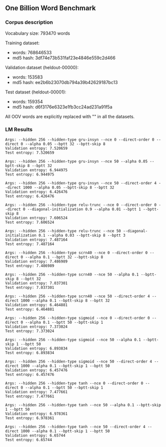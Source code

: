 ## One Billion Word Benchmark

### Corpus description
Vocabulary size: 793470 words

Training dataset:
 - words: 768646533
 - md5 hash: 3df74e73b531faf23e4846e559c2d466

Validation dataset (heldout-00000):
 - words: 153583
 - md5 hash: ee2b6b23070db794a39b42629187bc13

Test dataset (heldout-00001):
 - words: 159354
 - md5 hash: d6f3176e6323e1fb3cc24ad231a91f5a

All OOV words are explicitly replaced with "<unk>" in all the datasets.

### LM Results

```
Args: --hidden 256 --hidden-type gru-insyn --nce 0 --direct-order 0 --direct 0 --alpha 0.05 --bptt 32 --bptt-skip 8
Validation entropy: 7.520659
Test entropy: 7.520659
```
```
Args: --hidden 256 --hidden-type gru-insyn --nce 50 --alpha 0.05 --bptt-skip 8 --bptt 32
Validation entropy: 6.944975
Test entropy: 6.944975
```
```
Args: --hidden 256 --hidden-type gru-insyn --nce 50 --direct-order 4 --direct 1000 --alpha 0.05 --bptt-skip 8 --bptt 32
Validation entropy: 6.426476
Test entropy: 6.426476
```

```
Args: --hidden 256 --hidden-type relu-trunc --nce 0 --direct-order 0 --direct 0 --diagonal-initialization 0.9 --alpha 0.01 --bptt 1 --bptt-skip 8
Validation entropy: 7.606524
Test entropy: 7.606524
```
```
Args: --hidden 256 --hidden-type relu-trunc --nce 50 --diagonal-initialization 0.1 --alpha 0.03 --bptt-skip 8 --bptt 3
Validation entropy: 7.487164
Test entropy: 7.487164
```

```
Args: --hidden 256 --hidden-type scrn40 --nce 0 --direct-order 0 --direct 0 --alpha 0.1 --bptt 32 --bptt-skip 8
Validation entropy: 7.486989
Test entropy: 7.486989
```
```
Args: --hidden 256 --hidden-type scrn40 --nce 50 --alpha 0.1 --bptt-skip 8 --bptt 32
Validation entropy: 7.037301
Test entropy: 7.037301
```
```
Args: --hidden 256 --hidden-type scrn40 --nce 50 --direct-order 4 --direct 1000 --alpha 0.1 --bptt-skip 8 --bptt 32
Validation entropy: 6.464881
Test entropy: 6.464881
```

```
Args: --hidden 256 --hidden-type sigmoid --nce 0 --direct-order 0 --direct 0 --alpha 0.1 --bptt 50 --bptt-skip 1
Validation entropy: 7.373024
Test entropy: 7.373024
```
```
Args: --hidden 256 --hidden-type sigmoid --nce 50 --alpha 0.1 --bptt-skip 1 --bptt 50
Validation entropy: 6.893834
Test entropy: 6.893834
```
```
Args: --hidden 256 --hidden-type sigmoid --nce 50 --direct-order 4 --direct 1000 --alpha 0.1 --bptt-skip 1 --bptt 50
Validation entropy: 6.457476
Test entropy: 6.457476
```

```
Args: --hidden 256 --hidden-type tanh --nce 0 --direct-order 0 --direct 0 --alpha 0.1 --bptt 50 --bptt-skip 1
Validation entropy: 7.477661
Test entropy: 7.477661
```
```
Args: --hidden 256 --hidden-type tanh --nce 50 --alpha 0.1 --bptt-skip 1 --bptt 50
Validation entropy: 6.978361
Test entropy: 6.978361
```
```
Args: --hidden 256 --hidden-type tanh --nce 50 --direct-order 4 --direct 1000 --alpha 0.1 --bptt-skip 1 --bptt 50
Validation entropy: 6.65744
Test entropy: 6.65744
```
